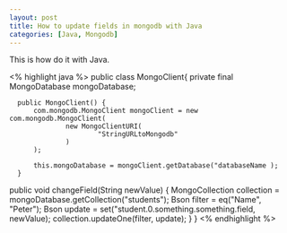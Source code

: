 ```yaml
---
layout: post
title: How to update fields in mongodb with Java
categories: [Java, Mongodb]
---
```

This is how do it with Java.

  <% highlight java %>
  public class MongoClient{
    private final MongoDatabase mongoDatabase;

      public MongoClient() {
          com.mongodb.MongoClient mongoClient = new com.mongodb.MongoClient(
                  new MongoClientURI(
                          "StringURLtoMongodb"
                  )
          );

          this.mongoDatabase = mongoClient.getDatabase("databaseName );
      }
   public void changeField(String newValue) {
          MongoCollection<Document> collection = mongoDatabase.getCollection("students");
          Bson filter = eq("Name", "Peter");
          Bson update = set("student.0.something.something.field, newValue);
          collection.updateOne(filter, update);
      }
}
  <% endhighlight %>
  
